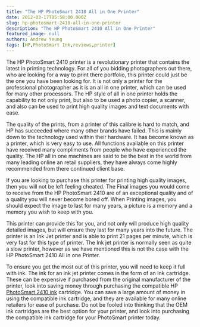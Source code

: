 ```yaml
---
title: "The HP PhotoSmart 2410 All in One Printer"
date: 2012-03-17T05:58:00.000Z
slug: hp-photosmart-2410-all-in-one-printer
description: "The HP PhotoSmart 2410 All in One Printer"
featured_image: null
authors: Andrew Yeung
tags: [HP,PhotoSmart Ink,reviews,printer]
---
```


The HP PhotoSmart 2410 printer is a revolutionary printer that contains the latest in printing technology. For all of you bidding photographers out there, who are looking for a way to print there portfolio, this printer could just be the one you have been looking for. It is not only a printer for the professional photographer as it is an all in one printer, which can be used for many other processors. The HP style of all in one printer holds the capability to not only print, but also to be used a photo copier, a scanner, and also can be used to print high quality images and text documents with ease.

The quality of the prints, from a printer of this calibre is hard to match, and HP has succeeded where many other brands have failed. This is mainly down to the technology used within their hardware. It has become known as a printer, which is very easy to use. All functions available on this printer have received many compliments from people who have experienced the quality. The HP all in one machines are said to be the best in the world from many leading online an retail suppliers, they have always come highly recommended from there continued client base.

If you are looking to purchase this printer for printing high quality images, then you will not be left feeling cheated. The Final images you would come to receive from the HP PhotoSmart 2410 are of an exceptional quality and of a quality you will never become bored off. When Printing images, you should expect the image to last for many years, a picture is a memory and a memory you wish to keep with you.

This printer can provide this for you, and not only will produce high quality detailed images, but will ensure they last for many years into the future. The printer is an Ink Jet printer and is able to print 21 pages per minute, which is very fast for this type of printer. The Ink jet printer is normally seen as quite a slow printer, however as we have mentioned this is not the case with the HP PhotoSmart 2410 All in one Printer.

To ensure you get the most out of this printer, you will need to keep it full with ink. The ink for an ink jet printer comes in the form of an Ink cartridge. These can be expensive if purchased from the original manufacturer of the printer, look into saving money through purchasing the compatible HP [PhotoSmart 2410 ink](https://www.comboink.com/hp-photosmart-2410-printer-ink-cartridges) cartridge. You can save a large amount of money in using the compatible ink cartridge, and they are available for many online retailers for ease of purchase. Do not be fooled into thinking that the OEM ink cartridges are the best option for your printer, and look into purchasing the compatible ink cartridge for your PhotoSmart printer today.